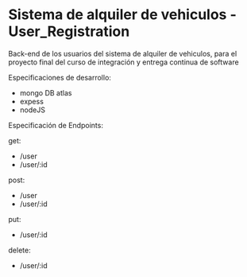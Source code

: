 # Sistema de alquiler de vehiculos - User_Registration

Back-end de los usuarios del sistema de alquiler de vehiculos, para el proyecto final del curso de integración y entrega continua de software

Especificaciones de desarrollo:
* mongo DB atlas 
* expess
* nodeJS

Especificación de Endpoints:

get: 
* /user
* /user/:id

post: 
* /user
* /user/:id

put: 
* /user/:id

delete: 
* /user/:id
